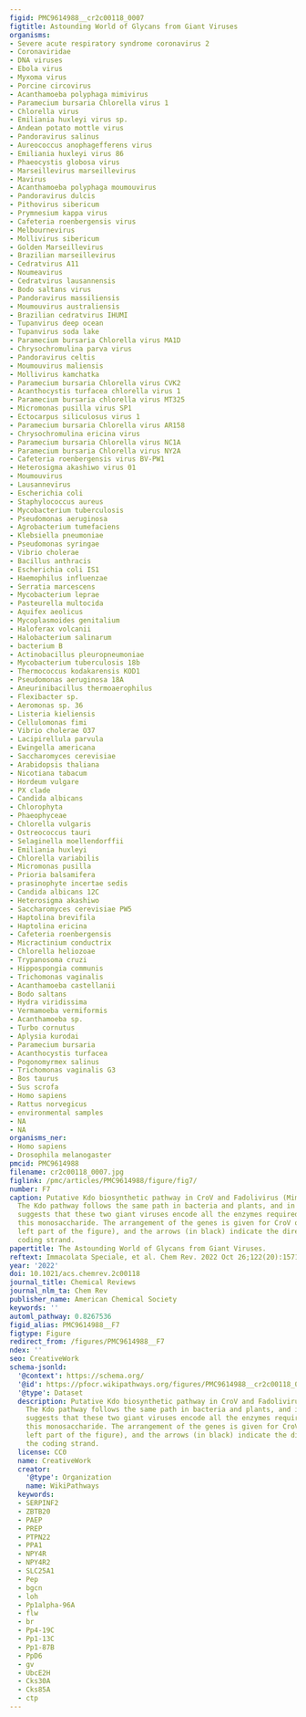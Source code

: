 ```yaml
---
figid: PMC9614988__cr2c00118_0007
figtitle: Astounding World of Glycans from Giant Viruses
organisms:
- Severe acute respiratory syndrome coronavirus 2
- Coronaviridae
- DNA viruses
- Ebola virus
- Myxoma virus
- Porcine circovirus
- Acanthamoeba polyphaga mimivirus
- Paramecium bursaria Chlorella virus 1
- Chlorella virus
- Emiliania huxleyi virus sp.
- Andean potato mottle virus
- Pandoravirus salinus
- Aureococcus anophagefferens virus
- Emiliania huxleyi virus 86
- Phaeocystis globosa virus
- Marseillevirus marseillevirus
- Mavirus
- Acanthamoeba polyphaga moumouvirus
- Pandoravirus dulcis
- Pithovirus sibericum
- Prymnesium kappa virus
- Cafeteria roenbergensis virus
- Melbournevirus
- Mollivirus sibericum
- Golden Marseillevirus
- Brazilian marseillevirus
- Cedratvirus A11
- Noumeavirus
- Cedratvirus lausannensis
- Bodo saltans virus
- Pandoravirus massiliensis
- Moumouvirus australiensis
- Brazilian cedratvirus IHUMI
- Tupanvirus deep ocean
- Tupanvirus soda lake
- Paramecium bursaria Chlorella virus MA1D
- Chrysochromulina parva virus
- Pandoravirus celtis
- Moumouvirus maliensis
- Mollivirus kamchatka
- Paramecium bursaria Chlorella virus CVK2
- Acanthocystis turfacea chlorella virus 1
- Paramecium bursaria chlorella virus MT325
- Micromonas pusilla virus SP1
- Ectocarpus siliculosus virus 1
- Paramecium bursaria Chlorella virus AR158
- Chrysochromulina ericina virus
- Paramecium bursaria Chlorella virus NC1A
- Paramecium bursaria Chlorella virus NY2A
- Cafeteria roenbergensis virus BV-PW1
- Heterosigma akashiwo virus 01
- Moumouvirus
- Lausannevirus
- Escherichia coli
- Staphylococcus aureus
- Mycobacterium tuberculosis
- Pseudomonas aeruginosa
- Agrobacterium tumefaciens
- Klebsiella pneumoniae
- Pseudomonas syringae
- Vibrio cholerae
- Bacillus anthracis
- Escherichia coli IS1
- Haemophilus influenzae
- Serratia marcescens
- Mycobacterium leprae
- Pasteurella multocida
- Aquifex aeolicus
- Mycoplasmoides genitalium
- Haloferax volcanii
- Halobacterium salinarum
- bacterium B
- Actinobacillus pleuropneumoniae
- Mycobacterium tuberculosis 18b
- Thermococcus kodakarensis KOD1
- Pseudomonas aeruginosa 18A
- Aneurinibacillus thermoaerophilus
- Flexibacter sp.
- Aeromonas sp. 36
- Listeria kieliensis
- Cellulomonas fimi
- Vibrio cholerae O37
- Lacipirellula parvula
- Ewingella americana
- Saccharomyces cerevisiae
- Arabidopsis thaliana
- Nicotiana tabacum
- Hordeum vulgare
- PX clade
- Candida albicans
- Chlorophyta
- Phaeophyceae
- Chlorella vulgaris
- Ostreococcus tauri
- Selaginella moellendorffii
- Emiliania huxleyi
- Chlorella variabilis
- Micromonas pusilla
- Prioria balsamifera
- prasinophyte incertae sedis
- Candida albicans 12C
- Heterosigma akashiwo
- Saccharomyces cerevisiae PW5
- Haptolina brevifila
- Haptolina ericina
- Cafeteria roenbergensis
- Micractinium conductrix
- Chlorella heliozoae
- Trypanosoma cruzi
- Hippospongia communis
- Trichomonas vaginalis
- Acanthamoeba castellanii
- Bodo saltans
- Hydra viridissima
- Vermamoeba vermiformis
- Acanthamoeba sp.
- Turbo cornutus
- Aplysia kurodai
- Paramecium bursaria
- Acanthocystis turfacea
- Pogonomyrmex salinus
- Trichomonas vaginalis G3
- Bos taurus
- Sus scrofa
- Homo sapiens
- Rattus norvegicus
- environmental samples
- NA
- NA
organisms_ner:
- Homo sapiens
- Drosophila melanogaster
pmcid: PMC9614988
filename: cr2c00118_0007.jpg
figlink: /pmc/articles/PMC9614988/figure/fig7/
number: F7
caption: Putative Kdo biosynthetic pathway in CroV and Fadolivirus (Mimiviridaefamily).
  The Kdo pathway follows the same path in bacteria and plants, and in silico analysis
  suggests that these two giant viruses encode all the enzymes required to produce
  this monosaccharide. The arrangement of the genes is given for CroV only (lower
  left part of the figure), and the arrows (in black) indicate the direction of the
  coding strand.
papertitle: The Astounding World of Glycans from Giant Viruses.
reftext: Immacolata Speciale, et al. Chem Rev. 2022 Oct 26;122(20):15717-15766.
year: '2022'
doi: 10.1021/acs.chemrev.2c00118
journal_title: Chemical Reviews
journal_nlm_ta: Chem Rev
publisher_name: American Chemical Society
keywords: ''
automl_pathway: 0.8267536
figid_alias: PMC9614988__F7
figtype: Figure
redirect_from: /figures/PMC9614988__F7
ndex: ''
seo: CreativeWork
schema-jsonld:
  '@context': https://schema.org/
  '@id': https://pfocr.wikipathways.org/figures/PMC9614988__cr2c00118_0007.html
  '@type': Dataset
  description: Putative Kdo biosynthetic pathway in CroV and Fadolivirus (Mimiviridaefamily).
    The Kdo pathway follows the same path in bacteria and plants, and in silico analysis
    suggests that these two giant viruses encode all the enzymes required to produce
    this monosaccharide. The arrangement of the genes is given for CroV only (lower
    left part of the figure), and the arrows (in black) indicate the direction of
    the coding strand.
  license: CC0
  name: CreativeWork
  creator:
    '@type': Organization
    name: WikiPathways
  keywords:
  - SERPINF2
  - ZBTB20
  - PAEP
  - PREP
  - PTPN22
  - PPA1
  - NPY4R
  - NPY4R2
  - SLC25A1
  - Pep
  - bgcn
  - loh
  - Pp1alpha-96A
  - flw
  - br
  - Pp4-19C
  - Pp1-13C
  - Pp1-87B
  - PpD6
  - gv
  - UbcE2H
  - Cks30A
  - Cks85A
  - ctp
---
```

